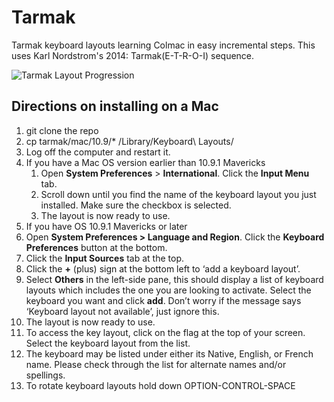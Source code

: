 Tarmak
======

Tarmak keyboard layouts learning Colmac in easy incremental steps. This uses Karl Nordstrom's 2014: Tarmak(E-T-R-O-I) sequence. 

![Tarmak Layout Progression](https://github.com/professor/tarmak/raw/master/tarmak_e_t_r_o_i.png)

## Directions on installing on a Mac
1. git clone the repo
2. cp tarmak/mac/10.9/* /Library/Keyboard\ Layouts/
4. Log off the computer and restart it.
3. If you have a Mac OS version earlier than 10.9.1 Mavericks
   1. Open **System Preferences** > **International**. Click the **Input Menu** tab.
   2. Scroll down until you find the name of the keyboard layout you just installed. Make sure the checkbox is selected. 
   3. The layout is now ready to use.
4. If you have OS 10.9.1 Mavericks or later
  1. Open **System Preferences > Language and Region**. Click the **Keyboard Preferences** button at the bottom.
  1. Click the **Input Sources** tab at the top.
  1. Click the **+** (plus) sign at the bottom left to ‘add a keyboard layout’.
  1. Select **Others** in the left-side pane, this should display a list of keyboard layouts which includes the one you are looking to activate. Select the keyboard you want and click **add**. Don’t worry if the message says ‘Keyboard layout not available’, just ignore this.
  1. The layout is now ready to use.
5. To access the key layout, click on the flag at the top of your screen. Select the keyboard layout from the list.
6. The keyboard may be listed under either its Native, English, or French name. Please check through the list for alternate names and/or spellings.
7. To rotate keyboard layouts hold down OPTION-CONTROL-SPACE
